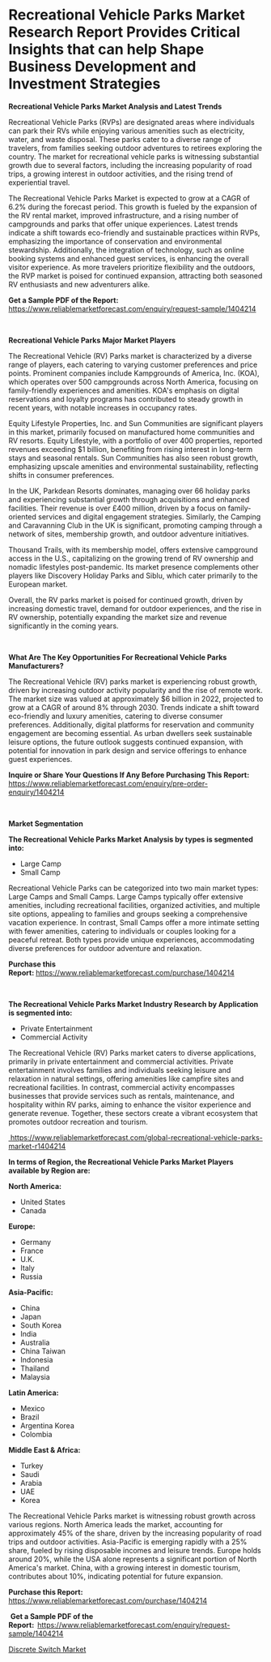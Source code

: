 <p><h1>Recreational Vehicle Parks Market Research Report Provides Critical Insights that can help Shape Business Development and Investment Strategies</h1></p><p><strong>Recreational Vehicle Parks Market Analysis and Latest Trends</strong></p>
<p><p>Recreational Vehicle Parks (RVPs) are designated areas where individuals can park their RVs while enjoying various amenities such as electricity, water, and waste disposal. These parks cater to a diverse range of travelers, from families seeking outdoor adventures to retirees exploring the country. The market for recreational vehicle parks is witnessing substantial growth due to several factors, including the increasing popularity of road trips, a growing interest in outdoor activities, and the rising trend of experiential travel. </p><p>The Recreational Vehicle Parks Market is expected to grow at a CAGR of 6.2% during the forecast period. This growth is fueled by the expansion of the RV rental market, improved infrastructure, and a rising number of campgrounds and parks that offer unique experiences. Latest trends indicate a shift towards eco-friendly and sustainable practices within RVPs, emphasizing the importance of conservation and environmental stewardship. Additionally, the integration of technology, such as online booking systems and enhanced guest services, is enhancing the overall visitor experience. As more travelers prioritize flexibility and the outdoors, the RVP market is poised for continued expansion, attracting both seasoned RV enthusiasts and new adventurers alike.</p></p>
<p><strong>Get a Sample PDF of the Report:&nbsp;</strong> <a href="https://www.reliablemarketforecast.com/enquiry/request-sample/1404214?utm_campaign=3069&utm_medium=2&utm_source=Github&utm_content=ia&utm_term=28032025&utm_id=recreational-vehicle-parks">https://www.reliablemarketforecast.com/enquiry/request-sample/1404214</a></p>
<p>&nbsp;</p>
<p><strong>Recreational Vehicle Parks Major Market Players</strong></p>
<p><p>The Recreational Vehicle (RV) Parks market is characterized by a diverse range of players, each catering to varying customer preferences and price points. Prominent companies include Kampgrounds of America, Inc. (KOA), which operates over 500 campgrounds across North America, focusing on family-friendly experiences and amenities. KOA's emphasis on digital reservations and loyalty programs has contributed to steady growth in recent years, with notable increases in occupancy rates. </p><p>Equity Lifestyle Properties, Inc. and Sun Communities are significant players in this market, primarily focused on manufactured home communities and RV resorts. Equity Lifestyle, with a portfolio of over 400 properties, reported revenues exceeding $1 billion, benefiting from rising interest in long-term stays and seasonal rentals. Sun Communities has also seen robust growth, emphasizing upscale amenities and environmental sustainability, reflecting shifts in consumer preferences.</p><p>In the UK, Parkdean Resorts dominates, managing over 66 holiday parks and experiencing substantial growth through acquisitions and enhanced facilities. Their revenue is over £400 million, driven by a focus on family-oriented services and digital engagement strategies. Similarly, the Camping and Caravanning Club in the UK is significant, promoting camping through a network of sites, membership growth, and outdoor adventure initiatives.</p><p>Thousand Trails, with its membership model, offers extensive campground access in the U.S., capitalizing on the growing trend of RV ownership and nomadic lifestyles post-pandemic. Its market presence complements other players like Discovery Holiday Parks and Siblu, which cater primarily to the European market.</p><p>Overall, the RV parks market is poised for continued growth, driven by increasing domestic travel, demand for outdoor experiences, and the rise in RV ownership, potentially expanding the market size and revenue significantly in the coming years.</p></p>
<p>&nbsp;</p>
<p><strong>What Are The Key Opportunities For Recreational Vehicle Parks Manufacturers?</strong></p>
<p><p>The Recreational Vehicle (RV) parks market is experiencing robust growth, driven by increasing outdoor activity popularity and the rise of remote work. The market size was valued at approximately $6 billion in 2022, projected to grow at a CAGR of around 8% through 2030. Trends indicate a shift toward eco-friendly and luxury amenities, catering to diverse consumer preferences. Additionally, digital platforms for reservation and community engagement are becoming essential. As urban dwellers seek sustainable leisure options, the future outlook suggests continued expansion, with potential for innovation in park design and service offerings to enhance guest experiences.</p></p>
<p><strong>Inquire or Share Your Questions If Any Before Purchasing This Report:</strong> <a href="https://www.reliablemarketforecast.com/enquiry/pre-order-enquiry/1404214?utm_campaign=3069&utm_medium=2&utm_source=Github&utm_content=ia&utm_term=28032025&utm_id=recreational-vehicle-parks">https://www.reliablemarketforecast.com/enquiry/pre-order-enquiry/1404214</a></p>
<p>&nbsp;</p>
<p><strong>Market Segmentation</strong></p>
<p><strong>The Recreational Vehicle Parks Market Analysis by types is segmented into:</strong></p>
<p><ul><li>Large Camp</li><li>Small Camp</li></ul></p>
<p><p>Recreational Vehicle Parks can be categorized into two main market types: Large Camps and Small Camps. Large Camps typically offer extensive amenities, including recreational facilities, organized activities, and multiple site options, appealing to families and groups seeking a comprehensive vacation experience. In contrast, Small Camps offer a more intimate setting with fewer amenities, catering to individuals or couples looking for a peaceful retreat. Both types provide unique experiences, accommodating diverse preferences for outdoor adventure and relaxation.</p></p>
<p><strong>Purchase this Report:&nbsp;</strong><a href="https://www.reliablemarketforecast.com/purchase/1404214?utm_campaign=3069&utm_medium=2&utm_source=Github&utm_content=ia&utm_term=28032025&utm_id=recreational-vehicle-parks">https://www.reliablemarketforecast.com/purchase/1404214</a></p>
<p>&nbsp;</p>
<p><strong>The Recreational Vehicle Parks Market Industry Research by Application is segmented into:</strong></p>
<p><ul><li>Private Entertainment</li><li>Commercial Activity</li></ul></p>
<p><p>The Recreational Vehicle (RV) Parks market caters to diverse applications, primarily in private entertainment and commercial activities. Private entertainment involves families and individuals seeking leisure and relaxation in natural settings, offering amenities like campfire sites and recreational facilities. In contrast, commercial activity encompasses businesses that provide services such as rentals, maintenance, and hospitality within RV parks, aiming to enhance the visitor experience and generate revenue. Together, these sectors create a vibrant ecosystem that promotes outdoor recreation and tourism.</p></p>
<p><a href="https://www.reliablemarketforecast.com/global-recreational-vehicle-parks-market-r1404214?utm_campaign=3069&utm_medium=2&utm_source=Github&utm_content=ia&utm_term=28032025&utm_id=recreational-vehicle-parks">&nbsp;https://www.reliablemarketforecast.com/global-recreational-vehicle-parks-market-r1404214</a></p>
<p><strong>In terms of Region, the Recreational Vehicle Parks Market Players available by Region are:</strong></p>
<p>
    <p> <strong> North America: </strong>
        <ul>
            <li>United States</li>
            <li>Canada</li>
        </ul>
        </p> 
    <p> <strong> Europe: </strong>
        <ul>
            <li>Germany</li>
            <li>France</li>
            <li>U.K.</li>
            <li>Italy</li>
            <li>Russia</li>
        </ul>
        </p> 
    <p> <strong> Asia-Pacific: </strong>
        <ul>
            <li>China</li>
            <li>Japan</li>
            <li>South Korea</li>
            <li>India</li>
            <li>Australia</li>
            <li>China Taiwan</li>
            <li>Indonesia</li>
            <li>Thailand</li>
            <li>Malaysia</li>
        </ul>
        </p> 
    <p> <strong> Latin America: </strong>
        <ul>
            <li>Mexico</li>
            <li>Brazil</li>
            <li>Argentina Korea</li>
            <li>Colombia</li>
        </ul>
        </p> 
    <p> <strong> Middle East & Africa: </strong>
        <ul>
            <li>Turkey</li>
            <li>Saudi</li>
            <li>Arabia</li>
            <li>UAE</li>
            <li>Korea</li>
        </ul>
    </p>
    </p>
<p><p>The Recreational Vehicle Parks market is witnessing robust growth across various regions. North America leads the market, accounting for approximately 45% of the share, driven by the increasing popularity of road trips and outdoor activities. Asia-Pacific is emerging rapidly with a 25% share, fueled by rising disposable incomes and leisure trends. Europe holds around 20%, while the USA alone represents a significant portion of North America's market. China, with a growing interest in domestic tourism, contributes about 10%, indicating potential for future expansion.</p></p>
<p><strong>Purchase this Report: </strong><a href="https://www.reliablemarketforecast.com/purchase/1404214?utm_campaign=3069&utm_medium=2&utm_source=Github&utm_content=ia&utm_term=28032025&utm_id=recreational-vehicle-parks">https://www.reliablemarketforecast.com/purchase/1404214</a></p>
<p>&nbsp;<strong>Get a Sample PDF of the Report:&nbsp;&nbsp;</strong><a href="https://www.reliablemarketforecast.com/enquiry/request-sample/1404214?utm_campaign=3069&utm_medium=2&utm_source=Github&utm_content=ia&utm_term=28032025&utm_id=recreational-vehicle-parks">https://www.reliablemarketforecast.com/enquiry/request-sample/1404214</a></p>
<p><strong></strong></p>
<p><p><a href="https://github.com/dailyspunj47/Market-Research-Report-List-1/blob/main/discrete-switch-market.md?utm_campaign=3069&utm_medium=2&utm_source=Github&utm_content=ia&utm_term=28032025&utm_id=recreational-vehicle-parks">Discrete Switch Market</a></p></p>